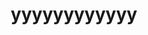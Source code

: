 ﻿---
title: yyyyyyyyyyyy
description: yyyy
issue: 20
status: Backlog
size: M
estimate: 10
devHours: 9
qaHours: 1
plannedStart: '2025-09-02'
plannedEnd: '2025-09-22'
actualStart: '2025-09-23'
actualEnd: '2025-09-27'
assignees:
  - sctgithub
labels:
  - enhancement
  - bug
priority: High
sprint: Sprint 2
relationships:
comments: |
  - Comment 1+++++++
---